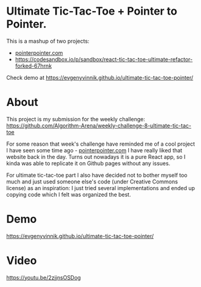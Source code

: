 # Ultimate Tic-Tac-Toe + Pointer to Pointer.

This is a mashup of two projects:

- [pointerpointer.com](https://pointerpointer.com/)
- https://codesandbox.io/p/sandbox/react-tic-tac-toe-ultimate-refactor-forked-67hrnk

Check demo at https://evgenyvinnik.github.io/ultimate-tic-tac-toe-pointer/

# About

This project is my submission for the weekly challenge: https://github.com/Algorithm-Arena/weekly-challenge-8-ultimate-tic-tac-toe

For some reason that week's challenge have reminded me of a cool project I have seen some time ago - [pointerpointer.com](https://pointerpointer.com/)
I have really liked that website back in the day.
Turns out nowadays it is a pure React app, so I kinda was able to replicate it on Github pages without any issues.

For ultimate tic-tac-toe part I also have decided not to bother myself too much and just used someone else's code (under Creative Commons license) as an inspiration: I just tried several implementations and ended up copying code which I felt was organized the best.

# Demo
https://evgenyvinnik.github.io/ultimate-tic-tac-toe-pointer/

# Video
https://youtu.be/2zjjnsOSDog
